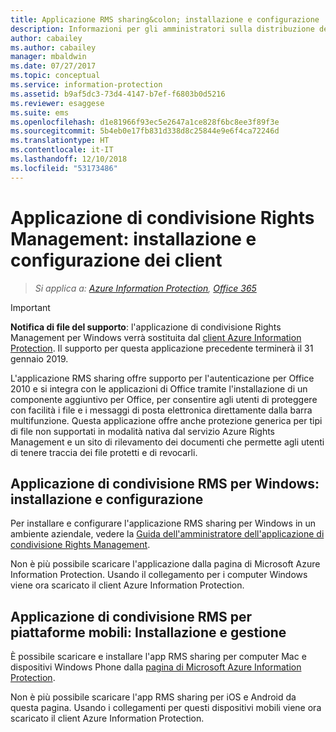 ```yaml
---
title: Applicazione RMS sharing&colon; installazione e configurazione
description: Informazioni per gli amministratori sulla distribuzione dell'applicazione Rights Management (RMS) sharing nei computer e nei dispositivi mobili Windows.
author: cabailey
ms.author: cabailey
manager: mbaldwin
ms.date: 07/27/2017
ms.topic: conceptual
ms.service: information-protection
ms.assetid: b9af5dc3-73d4-4147-b7ef-f6803b0d5216
ms.reviewer: esaggese
ms.suite: ems
ms.openlocfilehash: d1e81966f93ec5e2647a1ce828f6bc8ee3f89f3e
ms.sourcegitcommit: 5b4eb0e17fb831d338d8c25844e9e6f4ca72246d
ms.translationtype: HT
ms.contentlocale: it-IT
ms.lasthandoff: 12/10/2018
ms.locfileid: "53173486"
---
```

# <a name="rights-management-sharing-application-installation-and-configuration-for-clients"></a>Applicazione di condivisione Rights Management: installazione e configurazione dei client

>*Si applica a: [Azure Information Protection](https://azure.microsoft.com/pricing/details/information-protection), [Office 365](https://download.microsoft.com/download/E/C/F/ECF42E71-4EC0-48FF-AA00-577AC14D5B5C/Azure_Information_Protection_licensing_datasheet_EN-US.pdf)*

> [!IMPORTANT]
> **Notifica di file del supporto**: l'applicazione di condivisione Rights Management per Windows verrà sostituita dal [client Azure Information Protection](./rms-client/aip-client.md). Il supporto per questa applicazione precedente terminerà il 31 gennaio 2019. 
 
L'applicazione RMS sharing offre supporto per l'autenticazione per Office 2010 e si integra con le applicazioni di Office tramite l'installazione di un componente aggiuntivo per Office, per consentire agli utenti di proteggere con facilità i file e i messaggi di posta elettronica direttamente dalla barra multifunzione. Questa applicazione offre anche protezione generica per tipi di file non supportati in modalità nativa dal servizio Azure Rights Management e un sito di rilevamento dei documenti che permette agli utenti di tenere traccia dei file protetti e di revocarli.

## <a name="the-rms-sharing-application-for-windows-installation-and-configuration"></a>Applicazione di condivisione RMS per Windows: installazione e configurazione
Per installare e configurare l'applicazione RMS sharing per Windows in un ambiente aziendale, vedere la [Guida dell'amministratore dell'applicazione di condivisione Rights Management](./rms-client/sharing-app-admin-guide.md).

Non è più possibile scaricare l'applicazione dalla pagina di Microsoft Azure Information Protection. Usando il collegamento per i computer Windows viene ora scaricato il client Azure Information Protection. 


## <a name="the-rms-sharing-application-for-mobile-platforms-installation-and-management"></a>Applicazione di condivisione RMS per piattaforme mobili: Installazione e gestione
È possibile scaricare e installare l'app RMS sharing per computer Mac e dispositivi Windows Phone dalla [pagina di Microsoft Azure Information Protection](https://go.microsoft.com/fwlink/?LinkId=303970). 

Non è più possibile scaricare l'app RMS sharing per iOS e Android da questa pagina. Usando i collegamenti per questi dispositivi mobili viene ora scaricato il client Azure Information Protection. 




